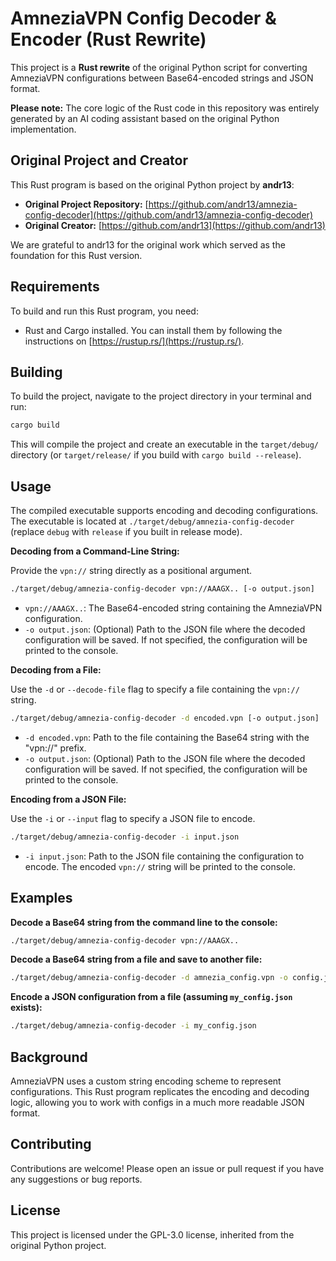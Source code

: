# AmneziaVPN Config Decoder & Encoder (Rust Rewrite)

This project is a **Rust rewrite** of the original Python script for converting AmneziaVPN configurations between Base64-encoded strings and JSON format.

**Please note:** The core logic of the Rust code in this repository was entirely generated by an AI coding assistant based on the original Python implementation.

## Original Project and Creator

This Rust program is based on the original Python project by **andr13**:

*   **Original Project Repository:** [https://github.com/andr13/amnezia-config-decoder](https://github.com/andr13/amnezia-config-decoder)
*   **Original Creator:** [https://github.com/andr13](https://github.com/andr13)

We are grateful to andr13 for the original work which served as the foundation for this Rust version.

## Requirements

To build and run this Rust program, you need:

*   Rust and Cargo installed. You can install them by following the instructions on [https://rustup.rs/](https://rustup.rs/).

## Building

To build the project, navigate to the project directory in your terminal and run:

```bash
cargo build
```

This will compile the project and create an executable in the `target/debug/` directory (or `target/release/` if you build with `cargo build --release`).

## Usage

The compiled executable supports encoding and decoding configurations. The executable is located at `./target/debug/amnezia-config-decoder` (replace `debug` with `release` if you built in release mode).

**Decoding from a Command-Line String:**

Provide the `vpn://` string directly as a positional argument.

```bash
./target/debug/amnezia-config-decoder vpn://AAAGX.. [-o output.json]
```

*   `vpn://AAAGX..`: The Base64-encoded string containing the AmneziaVPN configuration.
*   `-o output.json`: (Optional) Path to the JSON file where the decoded configuration will be saved. If not specified, the configuration will be printed to the console.

**Decoding from a File:**

Use the `-d` or `--decode-file` flag to specify a file containing the `vpn://` string.

```bash
./target/debug/amnezia-config-decoder -d encoded.vpn [-o output.json]
```

*   `-d encoded.vpn`: Path to the file containing the Base64 string with the "vpn://" prefix.
*   `-o output.json`: (Optional) Path to the JSON file where the decoded configuration will be saved. If not specified, the configuration will be printed to the console.

**Encoding from a JSON File:**

Use the `-i` or `--input` flag to specify a JSON file to encode.

```bash
./target/debug/amnezia-config-decoder -i input.json
```

*   `-i input.json`: Path to the JSON file containing the configuration to encode. The encoded `vpn://` string will be printed to the console.

## Examples

**Decode a Base64 string from the command line to the console:**

```bash
./target/debug/amnezia-config-decoder vpn://AAAGX..
```

**Decode a Base64 string from a file and save to another file:**

```bash
./target/debug/amnezia-config-decoder -d amnezia_config.vpn -o config.json
```

**Encode a JSON configuration from a file (assuming `my_config.json` exists):**

```bash
./target/debug/amnezia-config-decoder -i my_config.json
```

## Background

AmneziaVPN uses a custom string encoding scheme to represent configurations. This Rust program replicates the encoding and decoding logic, allowing you to work with configs in a much more readable JSON format.

## Contributing

Contributions are welcome! Please open an issue or pull request if you have any suggestions or bug reports.

## License

This project is licensed under the GPL-3.0 license, inherited from the original Python project.
